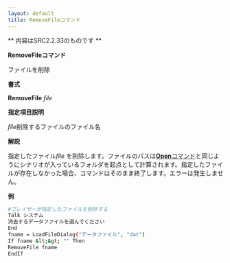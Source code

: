```yaml
---
layout: default
title: RemoveFileコマンド
---
```

** 内容はSRC2.2.33のものです **

**RemoveFileコマンド**

ファイルを削除

**書式**

**RemoveFile** *file*

**指定項目説明**

*file*削除するファイルのファイル名

**解説**

指定したファイル*file* を削除します。ファイルのパスは[**Open**コマンド](Openコマンド.md)と同じようにシナリオが入っているフォルダを起点として計算されます。指定したファイルが存在しなかった場合、コマンドはそのまま終了します。エラーは発生しません。

**例**
```sh
#プレイヤーが指定したファイルを削除する
Talk システム
消去するデータファイルを選んでください
End
fname = LoadFileDialog("データファイル", "dat")
If fname &lt;&gt; "" Then
RemoveFile fname
EndIf
```


